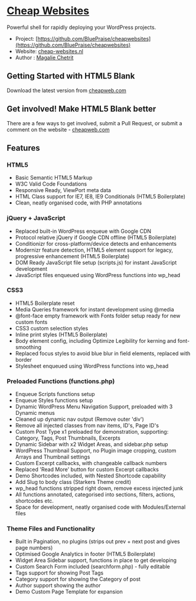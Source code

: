 # [Cheap Websites](http://cheap-websites.nl)

Powerful shell for rapidly deploying your WordPress projects.

-   Project: [https://github.com/BluePraise/cheapwebsites](https://github.com/BluePraise/cheapwebsites)
-   Website: [cheap-websites.nl](https://cheap-websites.nl)
-   Author : [Magalie Chetrit](https://magalielinda.me)


## Getting Started with HTML5 Blank

Download the latest version from [cheapweb.com](http://cheapweb.com)

## Get involved! Make HTML5 Blank better

There are a few ways to get involved, submit a Pull Request, or submit a comment on the website - [cheapweb.com](http://cheapweb.com)

## Features

### HTML5

-   Basic Semantic HTML5 Markup
-   W3C Valid Code Foundations
-   Responsive Ready, ViewPort meta data
-   HTML Class support for IE7, IE8, IE9 Conditionals (HTML5 Boilerplate)
-   Clean, neatly organised code, with PHP annotations

### jQuery + JavaScript

-   Replaced built-in WordPress enqueue with Google CDN
-   Protocol relative jQuery if Google CDN offline (HTML5 Boilerplate)
-   Conditionizr for cross-platform/device detects and enhancements
-   Modernizr feature detection, HTML5 element support for legacy, progressive enhancement (HTML5 Boilerplate)
-   DOM Ready JavaScript file setup (scripts.js) for instant JavaScript development
-   JavaScript files enqueued using WordPress functions into wp_head

### CSS3

-   HTML5 Boilerplate reset
-   Media Queries framework for instant development using @media
-   @font-face empty framework with Fonts folder setup ready for new custom fonts
-   CSS3 custom selection styles
-   Inline print styles (HTML5 Boilerplate)
-   Body element config, including Optimize Legibility for kerning and font-smoothing
-   Replaced focus styles to avoid blue blur in field elements, replaced with border
-   Stylesheet enqueued using WordPress functions into wp_head

### Preloaded Functions (functions.php)

-   Enqueue Scripts functions setup
-   Enqueue Styles functions setup
-   Dynamic WordPress Menu Navigation Support, preloaded with 3 Dynamic menus
-   Cleaned up dynamic nav output (Remove outer 'div')
-   Remove all injected classes from nav items, ID's, Page ID's
-   Custom Post Type x1 preloaded for demonstration, supporting: Category, Tags, Post Thumbnails, Excerpts
-   Dynamic Sidebar with x2 Widget Areas, and sidebar.php setup
-   WordPress Thumbnail Support, no Plugin image cropping, custom Arrays and Thumbnail settings
-   Custom Excerpt callbacks, with changeable callback numbers
-   Replaced 'Read More' button for custom Excerpt callbacks
-   Demo Shortcodes included, with Nested Shortcode capability
-   Add Slug to body class (Starkers Theme credit)
-   wp_head functions stripped right down, remove excess injected junk
-   All functions annotated, categorised into sections, filters, actions, shortcodes etc.
-   Space for development, neatly organised code with Modules/External files

### Theme Files and Functionality

-   Built in Pagination, no plugins (strips out prev + next post and gives page numbers)
-   Optimised Google Analytics in footer (HTML5 Boilerplate)
-   Widget Area Sidebar support, functions in place to get developing
-   Custom Search Form included (searchform.php) - fully editable
-   Tags support for showing Post Tags
-   Category support for showing the Category of post
-   Author support showing the author
-   Demo Custom Page Template for expansion
